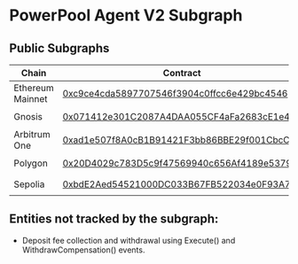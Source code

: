 # PowerPool Agent V2 Subgraph

## Public Subgraphs

| Chain | Contract | Subgraph Query URL |
|---|---|---|
| Ethereum Mainnet | [0xc9ce4cda5897707546f3904c0ffcc6e429bc4546](https://etherscan.io/address/0xc9ce4cda5897707546f3904c0ffcc6e429bc4546) | `https://gateway-arbitrum.network.thegraph.com/api/[api-key]/subgraphs/id/CZ16YAJT7jo3XtZd43MHWq8HVuHUxCWnqgakKDHA7hcU` |
| Gnosis | [0x071412e301C2087A4DAA055CF4aFa2683cE1e499](https://gnosisscan.io/address/0x071412e301C2087A4DAA055CF4aFa2683cE1e499) | `https://gateway-arbitrum.network.thegraph.com/api/[api-key]/subgraphs/id/7uiCxtFr9drvezJ1LTmo2iBbWVutDK7BjYzPG2avxmX5` |
| Arbitrum One | [0xad1e507f8A0cB1B91421F3bb86BBE29f001CbcC6](https://arbiscan.io/address/0xad1e507f8A0cB1B91421F3bb86BBE29f001CbcC6) | `https://gateway-arbitrum.network.thegraph.com/api/[api-key]/subgraphs/id/EHKEuTU5dft2dimz6Fcsz2AyuUAGugRNUrQMp4SJjdF3` |
| Polygon | [0x20D4029c783D5c9f47569940c656Af4189e53799](https://polygonscan.com/address/0x20D4029c783D5c9f47569940c656Af4189e53799) | `https://gateway-arbitrum.network.thegraph.com/api/[api-key]/subgraphs/id/hq4w9mA5xaMs3KK4vaH3x9bRrGZDjnGAx8axW33bh8K` |
| Sepolia | [0xbdE2Aed54521000DC033B67FB522034e0F93A7e5](https://sepolia.etherscan.io/address/0xbdE2Aed54521000DC033B67FB522034e0F93A7e5) | `https://gateway-arbitrum.network.thegraph.com/api/[api-key]/subgraphs/id/HN5mhJzbY7WbS1vVC8zrTXhaJQLGamzj5JAC298cXd8P` |

## Entities not tracked by the subgraph:

* Deposit fee collection and withdrawal using Execute() and WithdrawCompensation() events.
